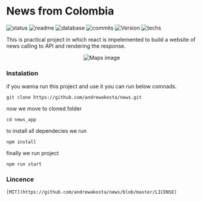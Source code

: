 # News from Colombia

![status](https://img.shields.io/badge/status-running-green.svg?colorB=00C106) ![readme](https://img.shields.io/badge/readme-OK-green.svg?colorB=00C106) ![database](https://img.shields.io/badge/database-none-green.svg?colorB=00C106) ![commits](https://img.shields.io/badge/commits-8-blue.svg) ![Version](https://img.shields.io/badge/tag-v1.0-orange.svg)
![techs](https://img.shields.io/badge/techs-javascript—css—html—react-yellow.svg)

This is practical project in which react is impelemented to build a website of news  calling to API and rendering the response.

<p align="center">
  <img alt="Maps image" src="https://images-projects.s3-sa-east-1.amazonaws.com/Screenshot+from+2020-08-31+14-04-54.png">
</p>

### Instalation 
if you wanna run this project and use it you can run below comnads.

`git clone https://github.com/andrewakosta/news.git`

 now we move to cloned folder 

`cd news_app`

to install all dependecies we run

`npm install`

finally we run project 

`npm run start`

### Lincence
    [MIT](https://github.com/andrewakosta/news/blob/master/LICENSE)
